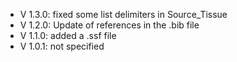 - V 1.3.0: fixed some list delimiters in Source_Tissue
- V 1.2.0: Update of references in the .bib file
- V 1.1.0: added a .ssf file
- V 1.0.1: not specified
